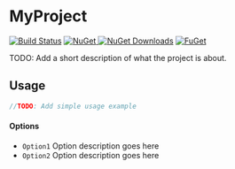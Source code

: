 # MyProject
[![Build Status][ci-badge]][ci]
[![NuGet][nuget-badge] ![NuGet Downloads][nuget-download-badge]][nuget]
[![FuGet][fuget-badge]][fuget]

[ci]: https://github.com/ChristopherHaws/dotnet-template-open-source-lib/actions/workflows/ci.yml
[ci-badge]: https://github.com/ChristopherHaws/dotnet-template-open-source-lib/actions/workflows/ci.yml/badge.svg
[nuget]: https://www.nuget.org/packages/MyProject/
[nuget-badge]: https://img.shields.io/nuget/v/MyProject.svg?style=flat-square
[nuget-download-badge]: https://img.shields.io/nuget/dt/MyProject?style=flat-square

[fuget]: https://www.fuget.org/packages/MyProject
[fuget-badge]: https://www.fuget.org/packages/MyProject/badge.svg

TODO: Add a short description of what the project is about.

## Usage
```csharp
//TODO: Add simple usage example
```

#### Options
- `Option1` Option description goes here
- `Option2` Option description goes here
